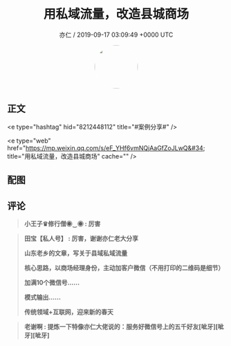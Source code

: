 <h1 align="center">用私域流量，改造县城商场</h1>
<p align="center">
    <a>亦仁 / 2019-09-17 03:09:49 &#43;0000 UTC</a>
</p>

<div align="center">
    <img src="https://images.zsxq.com/Fn3NQqCN8nuGF86yZPXSbEsl0mb3?e=1590940799&amp;token=kIxbL07-8jAj8w1n4s9zv64FuZZNEATmlU_Vm6zD:pfbNc8W3hS0oYG_hyXXh_rHMHuc=" width="100" height="100" style="border:1px solid;border-radius:50%; color:#ffffff"/>
</div>

## 正文

<div>
&lt;e type=&#34;hashtag&#34; hid=&#34;8212448112&#34; title=&#34;#案例分享#&#34; /&gt; 

&lt;e type=&#34;web&#34; href=&#34;https://mp.weixin.qq.com/s/eF_YHf6vmNQjAaGfZoJLwQ&#34; title=&#34;用私域流量，改造县城商场&#34; cache=&#34;&#34; /&gt;
</div>

## 配图
<div class="image" align="center">

</div>

## 评论

<div align="left">
<div>

<blockquote >
<span> <strong>小王子♛修行僧◉‿◉ : 厉害 </strong></span>
</blockquote>

<blockquote >
<span> <strong>田宝【私人号】 : 厉害，谢谢亦仁老大分享

山东老乡的文章，写关于县域私域流量

核心思路，以商场经理身份，主动加客户微信（不用打印的二维码是细节）

加满10个微信号……

模式输出……

传统领域&#43;互联网，迎来新的春天 </strong></span>
</blockquote>

<blockquote >
<span> <strong>老谢啊 : 提炼一下特像亦仁大佬说的：服务好微信号上的五千好友[呲牙][呲牙][呲牙] </strong></span>
</blockquote>

</div>
</div>